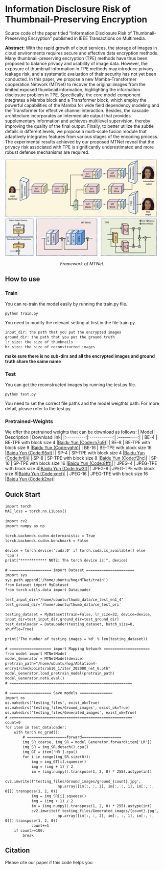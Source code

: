 # Information Disclosure Risk of Thumbnail-Preserving Encryption
Source code of the paper titled "Information Disclosure Risk of Thumbnail-Preserving Encryption" published in IEEE Transactions on Multimedia.

**Abstract:** With the rapid growth of cloud services, the storage of images in cloud environments requires secure and effective
data encryption methods. Many thumbnail-preserving encryption
(TPE) methods have thus been proposed to balance privacy and
usability of image data. However, the exposure of thumbnail
information in TPE methods may introduce privacy leakage risk,
and a systematic evaluation of their security has not yet been
conducted. In this paper, we propose a new Mamba-Transformer
cooperation Network (MTNet) to recover the original images
from the limited exposed thumbnail information, highlighting
the information disclosure problem in TPE. Specifically, the core
model component integrates a Mamba block and a Transformer
block, which employ the powerful capabilities of the Mamba
for wide field dependency modeling and the Transformer for
effective channel interaction. Besides, the cascade architecture
incorporates an intermediate output that provides supplementary information and achieves multilevel supervision, thereby
improving the quality of the final output. Finally, to better
utilize the subtle details in different levels, we propose a multi-scale fusion module that adaptively integrates features from
various stages of the encoding process. The experimental results
achieved by our proposed MTNet reveal that the privacy risk
associated with TPE is significantly underestimated and more
robust defense mechanisms are required.

<p align='center'>  
  <img src='https://github.com/HITLiXincodes/MTNet/blob/main/whole.png' width='870'/>
</p>
<p align='center'>  
  <em>Framework of MTNet.</em>
</p>

## How to use
### Train
You can re-train the model easily by running the train.py file.
```
python train.py
```
You need to modify the relevant setting at first in the file train.py.

```
input_dir: the path that you put the encrypted images
ground_dir: the path that you put the ground truth
lr_size: the size of thumbnails
hr_size: the size of reconstructed images
```
**make sure there is no sub-dirs and all the encrypted images and ground truth share the same name**
 

### Test
You can get the reconstructed images by running the test.py file.
```
python test.py
```
You need to set the correct file paths and the model weigthts path. For more detail, please refer to the test.py.

### Pretrained-Weights
We offer the pretrained weights that can be download as follows:
| Model | Description | Download link|
|:----------:|:------------:| :----------:|
| BE-4 | BE-TPE with block size 4 |[Baidu Yun (Code:m7u9)](https://pan.baidu.com/s/146fQ2hCi8Pp4AMgXsVl91w)|
| BE-8 | BE-TPE with block size 8 |[Baidu Yun (Code:yghh)](https://pan.baidu.com/s/1OqB06QFrb2hTuh_75CKg7Q)|
| BE-16 | BE-TPE with block size 16 |[Baidu Yun (Code:95xt)](https://pan.baidu.com/s/1GXfvivBtU46RocMMfWhzCA)|
| SP-4 | SP-TPE with block size 4 |[Baidu Yun (Code:hr8i)](https://pan.baidu.com/s/1fw-oPyilNqmDfwz-E8eiHQ)|
| SP-8 | SP-TPE with block size 8 |[Baidu Yun (Code:f2hc)](https://pan.baidu.com/s/1innDndVyf2Vd9Q2VrI89qw )|
| SP-16 | SP-TPE with block size 16 |[Baidu Yun (Code:8fft)](https://pan.baidu.com/s/1lAOdVRCSS8ETR27kjmtdog)|
| JPEG-4 | JPEG-TPE with block size 4|[Baidu Yun (Code:hw3t)](https://pan.baidu.com/s/1NUQcdAEp5jTve8TPc_51DA)|
| JPEG-8 | JPEG-TPE with block size 8|[Baidu Yun (Code:xqct)](https://pan.baidu.com/s/11g1zx0rl93FLHECK_86fnQ)|
| JPEG-16 | JPEG-TPE with block size 16 |[Baidu Yun (Code:k2na)](https://pan.baidu.com/s/1ZcPj2LZVTs9TT03hku79Zg)|
## Quick Start
```
import torch
MAE_loss = torch.nn.L1Loss()

import cv2
import numpy as np

torch.backends.cudnn.deterministic = True
torch.backends.cudnn.benchmark = False

device = torch.device('cuda:0' if torch.cuda.is_available() else 'cpu')
print("************ NOTE: The torch device is:", device)

# =================== import Dataset ======================
import sys
sys.path.append('/home/ubuntu/hog/MTNet/train')
from Dataset import MyDataset
from torch.utils.data import DataLoader

test_input_dir="/home/ubuntu/thumb_data/ce_test_en1_4"
test_ground_dir='/home/ubuntu/thumb_data/ce_test_ori'

testing_dataset = MyDataset(train=False, lr_size=32, device=device, input_dir=test_input_dir,ground_dir=test_ground_dir)
test_dataloader = DataLoader(testing_dataset, batch_size=8, shuffle=True)

print('The number of testing images = %d' % len(testing_dataset))

# =================== import Mapping Network =====================
from model import MTNetModel
model_Generator = MTNetModel(device)
pretrain_path="/home/ubuntu/hog/Ablation4-encry1/checkpoints/ab16_1/iter_202000_net_G.pth"
model_Generator.load_pretrain_model(pretrain_path)
model_Generator.netG.eval()
# ========================================================

# =================== Save models ===============
import os
os.makedirs('testing_files', exist_ok=True)
os.makedirs('testing_files/Ground_images', exist_ok=True)
os.makedirs('testing_files/Generated_images', exist_ok=True)
# ========================================================
count=0
for item in test_dataloader:
    with torch.no_grad():
        # ==================forward==================
        img_SR_coarse, img_SR = model_Generator.forward(item['LR'])
        img_SR = img_SR.detach().cpu()
        img_GT = item['HR'].cpu()
        for i in range(img_SR.size(0)):
            img = img_GT[i].squeeze()
            img = (img + 1) / 2
            im = (img.numpy().transpose(1, 2, 0) * 255).astype(int)
            cv2.imwrite(f'testing_files/Ground_images/ground_{count}.jpg',
                        np.array([im[:, :, 2], im[:, :, 1], im[:, :, 0]]).transpose(1, 2, 0))
            img = img_SR[i].squeeze()
            img = (img + 1) / 2
            im = (img.numpy().transpose(1, 2, 0) * 255).astype(int)
            cv2.imwrite(f'testing_files/Generated_images/{count}.jpg',
                        np.array([im[:, :, 2], im[:, :, 1], im[:, :, 0]]).transpose(1, 2, 0))
            count+=1
    if count>=100:
        break
```
## Citation
Please cite our paper if this code helps you
```

```
